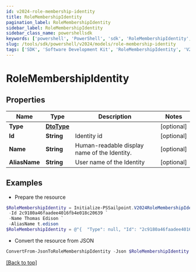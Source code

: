 ```yaml
---
id: v2024-role-membership-identity
title: RoleMembershipIdentity
pagination_label: RoleMembershipIdentity
sidebar_label: RoleMembershipIdentity
sidebar_class_name: powershellsdk
keywords: ['powershell', 'PowerShell', 'sdk', 'RoleMembershipIdentity', 'V2024RoleMembershipIdentity'] 
slug: /tools/sdk/powershell/v2024/models/role-membership-identity
tags: ['SDK', 'Software Development Kit', 'RoleMembershipIdentity', 'V2024RoleMembershipIdentity']
---
```



# RoleMembershipIdentity

## Properties

Name | Type | Description | Notes
------------ | ------------- | ------------- | -------------
**Type** | [**DtoType**](dto-type) |  | [optional] 
**Id** | **String** | Identity id | [optional] 
**Name** | **String** | Human-readable display name of the Identity. | [optional] 
**AliasName** | **String** | User name of the Identity | [optional] 

## Examples

- Prepare the resource
```powershell
$RoleMembershipIdentity = Initialize-PSSailpoint.V2024RoleMembershipIdentity  -Type null `
 -Id 2c9180a46faadee4016fb4e018c20639 `
 -Name Thomas Edison `
 -AliasName t.edison
$RoleMembershipIdentity = @"{  "Type": null, "Id": "2c9180a46faadee4016fb4e018c20639", "Name": "Thomas Edison", "AliasName": "t.edison" }"@
```

- Convert the resource from JSON
```powershell
ConvertFrom-JsonToRoleMembershipIdentity -Json $RoleMembershipIdentity
```


[[Back to top]](#) 


